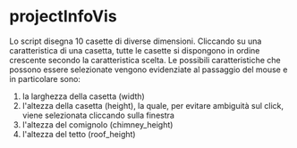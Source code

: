 # projectInfoVis

Lo script disegna 10 casette di diverse dimensioni.
Cliccando su una caratteristica di una casetta, tutte le casette si dispongono
in ordine crescente secondo la caratteristica scelta.
Le possibili caratteristiche che possono essere selezionate vengono evidenziate al passaggio del mouse e 
in particolare sono:
 1) la larghezza della casetta (width)
 2) l'altezza della casetta (height), la quale, per evitare ambiguità sul click, viene selezionata cliccando sulla finestra
 3) l'altezza del comignolo (chimney_height)
 4) l'altezza del tetto (roof_height)
 
